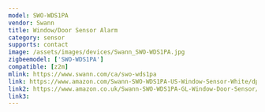 ```yaml
---
model: SWO-WDS1PA
vendor: Swann
title: Window/Door Sensor Alarm
category: sensor
supports: contact
image: /assets/images/devices/Swann_SWO-WDS1PA.jpg
zigbeemodel: ['SWO-WDS1PA']
compatible: [z2m]
mlink: https://www.swann.com/ca/swo-wds1pa
link: https://www.amazon.com/Swann-SWO-WDS1PA-US-Window-Sensor-White/dp/B00VAIKNF8/
link2: https://www.amazon.co.uk/Swann-SWO-WDS1PA-GL-Window-Door-Sensor/dp/B00VAIKNF8/
link3: 
---
```

